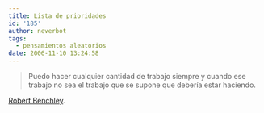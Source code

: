 ```yaml
---
title: Lista de prioridades
id: '185'
author: neverbot
tags:
  - pensamientos aleatorios
date: 2006-11-10 13:24:58
---
```


> Puedo hacer cualquier cantidad de trabajo siempre y cuando ese trabajo no sea el trabajo que se supone que debería estar haciendo.

[Robert Benchley](http://en.wikipedia.org/wiki/Robert_Benchley).